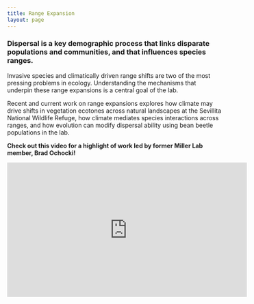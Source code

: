 ```yaml
---
title: Range Expansion
layout: page
---
```

<h3>Dispersal is a key demographic process that links disparate populations and communities, and that influences species ranges.</h3> Invasive species and climatically driven range shifts are two of the most pressing problems in ecology. Understanding the mechanisms that underpin these range expansions is a central goal of the lab. 

Recent and current work on range expansions explores how climate may drive shifts in vegetation ecotones across natural landscapes at the Sevillita National Wildlife Refuge, how climate mediates species interactions across ranges, and how evolution can modify dispersal ability using bean beetle populations in the lab.

<strong>Check out this video for a highlight of work led by former Miller Lab member, Brad Ochocki!</strong>

<iframe width="560" height="315" src="https://www.youtube.com/embed/Afma90GhsfE" frameborder="0" align="middle" allow="accelerometer; autoplay; encrypted-media; gyroscope; picture-in-picture" allowfullscreen></iframe>

